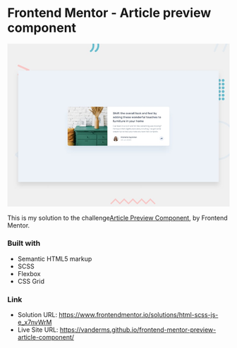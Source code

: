 # Frontend Mentor - Article preview component

![Design preview for the Article preview component coding challenge](./design/desktop-preview.jpg)

This is my solution to the challenge[Article Preview Component](https://www.frontendmentor.io/challenges/article-preview-component-dYBN_pYFT), by Frontend Mentor.


### Built with

- Semantic HTML5 markup
- SCSS
- Flexbox
- CSS Grid

### Link

- Solution URL: <https://www.frontendmentor.io/solutions/html-scss-js-e_x7nvWrM>
- Live Site URL: <https://vanderms.github.io/frontend-mentor-preview-article-component/>

